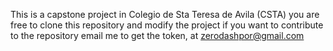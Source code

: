 This is a capstone project in Colegio de Sta Teresa de Avila (CSTA) 
you are free to clone this repository and modify the project
if you want to contribute to the repository email me to get the token, at zerodashpor@gmail.com
